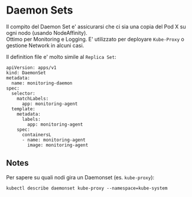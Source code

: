 Daemon Sets
===========

Il compito del Daemon Set e' assicurarsi che ci sia una copia del Pod X su ogni nodo (usando NodeAffinity).  
Ottimo per Monitoring e Logging.
E' utilizzato per deployare `Kube-Proxy` o gestione Network in alcuni casi.  

Il definition file e' molto simile al `Replica Set`:
```
apiVersion: apps/v1
kind: DaemonSet
metadata:
  name: monitoring-daemon
spec:
  selector:
    matchLabels:
      app: monitoring-agent
  template:
    metadata:
      labels:
        app: monitoring-agent
    spec:
      containersL
      - name: monitoring-agent
        image: monitoring-agent
```

Notes
-----

Per sapere su quali nodi gira un Daemonset (es. `kube-proxy`):
```
kubectl describe daemonset kube-proxy --namespace=kube-system
```